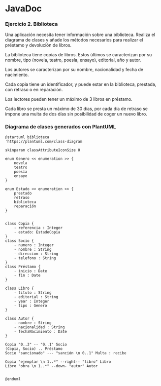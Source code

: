 # JavaDoc

### Ejercicio 2. Biblioteca

Una aplicación necesita tener información sobre una biblioteca. Realiza el diagrama de clases y
añade los métodos necesarios para realizar el préstamo y devolución de libros.

La biblioteca tiene copias de libros. Estos últimos se caracterizan por su nombre, tipo (novela,
teatro, poesía, ensayo), editorial, año y autor.

Los autores se caracterizan por su nombre, nacionalidad y fecha de nacimiento.

Cada copia tiene un identificador, y puede estar en la biblioteca, prestada, con retraso o en
reparación.

Los lectores pueden tener un máximo de 3 libros en préstamo.

Cada libro se presta un máximo de 30 días, por cada día de retraso se impone una multa de dos días
sin posibilidad de coger un nuevo libro.

### Diagrama de clases generados con PlantUML

```plantuml
@startuml biblioteca
'https://plantuml.com/class-diagram

skinparam classAttributeIconSize 0

enum Genero << enumeration >> {
    novela
    teatro
    poesía
    ensayo
}

enum Estado << enumeration >> {
    prestado
    retraso
    biblioteca
    reparación
}


class Copia {
    - referencia : Integer
    - estado: EstadoCopia
}
class Socio {
    - numero : Integer
    - nombre : String
    - direccion : String
    - telefono : String
}
class Préstamo {
    - inicio : Date
    - fin : Date
}

class Libro {
    - titulo : String
    - editorial : String
    - year : Integer
    - tipo : Genero
}

class Autor {
    - nombre : String
    - nacionalidad : String
    - fechaNacimiento : Date
}

Copia "0..3" -- "0..1" Socio
(Copia, Socio) .. Préstamo
Socio "sancionado" --- "sanción \n 0..1" Multa : recibe

Copia "ejemplar \n 1..*" --right-- "libro" Libro
Libro "obra \n 1..*" --down- "autor" Autor


@enduml
```
